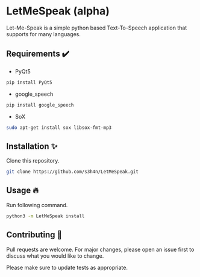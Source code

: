 # LetMeSpeak (alpha)
Let-Me-Speak is a simple python based  Text-To-Speech application that  supports for many languages.

## Requirements ✔️


- PyQt5
```python
pip install PyQt5
```

- google_speech
```python
pip install google_speech
```
- SoX
```bash
sudo apt-get install sox libsox-fmt-mp3
```

## Installation ✨

Clone this repository.
```bash
git clone https://github.com/s3h4n/LetMeSpeak.git
```

## Usage 🔥

Run following command.
```bash
python3 -m LetMeSpeak install
```

## Contributing 🤝

Pull requests are welcome. For major changes, please open an issue first to discuss what you would like to change.

Please make sure to update tests as appropriate.
